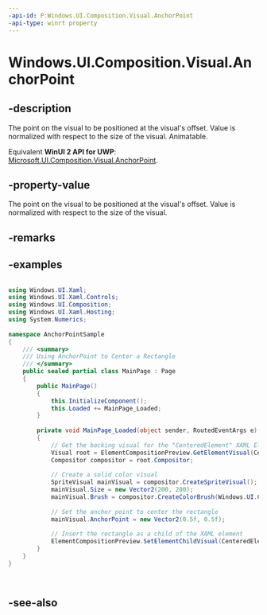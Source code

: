 ```yaml
---
-api-id: P:Windows.UI.Composition.Visual.AnchorPoint
-api-type: winrt property
---
```


<!-- Property syntax
public Windows.Foundation.Numerics.Vector2 AnchorPoint { get;  set; }
-->

# Windows.UI.Composition.Visual.AnchorPoint

## -description
The point on the visual to be positioned at the visual's offset. Value is normalized with respect to the size of the visual. Animatable.

Equivalent **WinUI 2 API for UWP**: [Microsoft.UI.Composition.Visual.AnchorPoint](/windows/winui/api/microsoft.ui.composition.visual.anchorpoint).

## -property-value
The point on the visual to be positioned at the visual's offset. Value is normalized with respect to the size of the visual.

## -remarks

## -examples
<!-- sample show XAML interop -->
```csharp

using Windows.UI.Xaml;
using Windows.UI.Xaml.Controls;
using Windows.UI.Composition;
using Windows.UI.Xaml.Hosting;
using System.Numerics;
 
namespace AnchorPointSample
{
    /// <summary>
    /// Using AnchorPoint to Center a Rectangle
    /// </summary>
    public sealed partial class MainPage : Page
    {
        public MainPage()
        {
            this.InitializeComponent();
            this.Loaded += MainPage_Loaded;
        }
 
        private void MainPage_Loaded(object sender, RoutedEventArgs e)
        {
            // Get the backing visual for the "CenteredElement" XAML Element
            Visual root = ElementCompositionPreview.GetElementVisual(CenteredElement);
            Compositor compositor = root.Compositor;
 
            // Create a solid color visual
            SpriteVisual mainVisual = compositor.CreateSpriteVisual();
            mainVisual.Size = new Vector2(200, 200);
            mainVisual.Brush = compositor.CreateColorBrush(Windows.UI.Colors.Blue);
 
            // Set the anchor point to center the rectangle
            mainVisual.AnchorPoint = new Vector2(0.5f, 0.5f);
 
            // Insert the rectangle as a child of the XAML element
            ElementCompositionPreview.SetElementChildVisual(CenteredElement, mainVisual);
        }
    }
}

          
```



## -see-also

